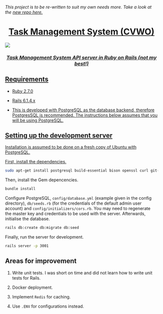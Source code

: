 <i>This project is to be re-written to suit my own needs more. Take a look at the <a href="https://github.com/Polygonalr/disorganized-api">new repo here.</href></i>

<h1 align="center">
  Task Management System (CVWO)
</h1>

<img src="https://i.imgur.com/4Qbw8AA.png"/>

<h3 align="center"><i>Task Management System API server in Ruby on Rails (not my best!)</i></h3>


## Requirements

* Ruby 2.7.0

* Rails 6.1.4.x

* This is developed with PostgreSQL as the database backend, therefore PostgresSQL is recommended. The instructions below assumes that you will be using PostgreSQL.

## Setting up the development server

Installation is assumed to be done on a fresh copy of Ubuntu with PostgreSQL.

First, install the dependencies.

```bash
sudo apt-get install postgresql build-essential bison openssl curl git-core zlib1g zlib1g-dev libssl-dev libyaml-dev libxml2-dev autoconf libc6-dev ncurses-dev automake libtool libpq-dev
```

Then, install the Gem depencencies.

```bash
bundle install
```

Configure PostgreSQL, `config/database.yml` (example given in the config directory), `db/seeds.rb` (for the credentials of the default admin user account) and `config/initializers/cors.rb`. You may need to regenerate the master key and credentials to be used with the server. Afterwards, initialise the database.

```bash
rails db:create db:migrate db:seed
```

Finally, run the server for development.

```bash
rails server -p 3001
```

## Areas for improvement

1) Write unit tests. I was short on time and did not learn how to write unit tests for Rails.

2) Docker deployment.

3) Implement `Redis` for caching.

4) Use `.ENV` for configurations instead.
